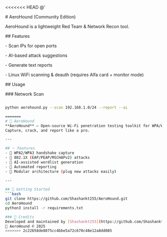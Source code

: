 <<<<<<< HEAD
@'

\# AeroHound (Community Edition)



AeroHound is a lightweight Red Team \& Network Recon tool.



\## Features

\- Scan IPs for open ports

\- AI-based attack suggestions

\- Generate text reports

\- Linux WiFi scanning \& deauth (requires Alfa card + monitor mode)



\## Usage

\### Network Scan

```bash

python aerohound.py --scan 192.168.1.0/24 --report --ai

=======
# 🐺 AeroHound
**AeroHound** – Open-source Wi-Fi penetration testing toolkit for WPA/WPA2 & 802.1X networks.  
Capture, crack, and report like a pro.  

---

## ✨ Features
- 🔹 WPA2/WPA3 handshake capture
- 🔹 802.1X (EAP/PEAP/MSCHAPv2) attacks
- 🔹 AI-assisted wordlist generation
- 🔹 Automated reporting
- 🔹 Modular architecture (plug new attacks easily)

---

## 🚀 Getting Started
```bash
git clone https://github.com/Shashankt255/AeroHound.git
cd AeroHound
python3 install -r requirements.txt

### 📢 Credits
Developed and maintained by [Shashankt255](https://github.com/Shashankt255)  
🐺 AeroHound © 2025
>>>>>>> 2c22658de8075cc4bbe5a72c670c48e12a8dd085
